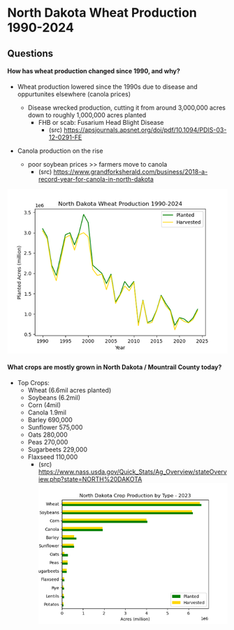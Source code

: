# North Dakota Wheat Production 1990-2024

## Questions
#### How has wheat production changed since 1990, and why?
- Wheat production lowered since the 1990s due to disease and oppurtunites elsewhere (canola prices)
	- Disease wrecked production, cutting it from around 3,000,000 acres down to roughly 1,000,000 acres planted
		- FHB or scab: Fusarium Head Blight Disease
			- (src) https://apsjournals.apsnet.org/doi/pdf/10.1094/PDIS-03-12-0291-FE

- Canola production on the rise
	- poor soybean prices >> farmers move to canola
    	- (src) https://www.grandforksherald.com/business/2018-a-record-year-for-canola-in-north-dakota

![ND_wheat_graph.png](/ND_wheat_graph.png "North Dakota Wheat Production 1990-2024")



#### What crops are mostly grown in North Dakota / Mountrail County today?
- Top Crops:
	- Wheat (6.6mil acres planted)
	- Soybeans (6.2mil)
	- Corn (4mil)
	- Canola 1.9mil
	- Barley 690,000
	- Sunflower 575,000
	- Oats 280,000
	- Peas 270,000
	- Sugarbeets 229,000
	- Flaxseed 110,000
		- (src) https://www.nass.usda.gov/Quick_Stats/Ag_Overview/stateOverview.php?state=NORTH%20DAKOTA
![ND_crop_graph.png](/ND_crop_graph.png "North Dakota Crop Production by Type")